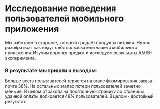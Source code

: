 # Исследование поведения пользователей мобильного приложения

Мы работаем в стартапе, который продаёт продукты питания. Нужно разобраться, как ведут себя пользователи нашего мобильного приложения. Изучим воронку продаж и исследуем результаты A/A/B-эксперимента. 

### В результате мы пришли к выводам:

Больше всего пользователей теряется на этапе формирования заказа - почти 38%. На остальных этапах потери пользователей заметно меньше. В целом от захода на посадочную страницу до страницы удачной оплаты добирается 48% пользователей. В целом - достойный результат.
